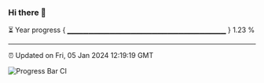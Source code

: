 ### Hi there 👋

⏳ Year progress { ▁▁▁▁▁▁▁▁▁▁▁▁▁▁▁▁▁▁▁▁▁▁▁▁▁▁▁▁▁▁ } 1.23 %

---

⏰ Updated on Fri, 05 Jan 2024 12:19:19 GMT

![Progress Bar CI](https://github.com/liununu/liununu/workflows/Progress%20Bar%20CI/badge.svg)
